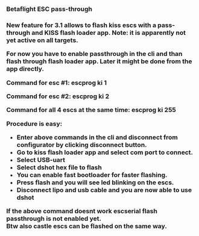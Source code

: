 <h3>Betaflight ESC pass-through<h3>

New feature for 3.1 allows to flash kiss escs with a pass-through and KISS flash loader app.
Note: it is apparently not yet active on all targets. 

For now you have to enable passthrough in the cli and than flash through flash loader app. Later it might be done from the app directly.

Command for esc #1:
escprog ki 1

Command for esc #2:
escprog ki 2

Command for all 4 escs at the same time:
escprog ki 255


Procedure is easy:
- Enter above commands in the cli and disconnect from configurator by clicking disconnect button.
- Go to kiss flash loader app and select com port to connect.
- Select USB-uart
- Select dshot hex file to flash
- You can enable fast bootloader for faster flashing.
- Press flash and you will see led blinking on the escs.
- Disconnect lipo and usb cable and you are now able to use dshot

If the above command doesnt work escserial flash passthrough is not enabled yet.  
Btw also castle escs can be flashed on the same way.  